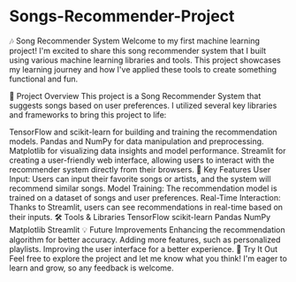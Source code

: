# Songs-Recommender-Project
🎶 Song Recommender System
Welcome to my first machine learning project! I'm excited to share this song recommender system that I built using various machine learning libraries and tools. This project showcases my learning journey and how I've applied these tools to create something functional and fun.

🚀 Project Overview
This project is a Song Recommender System that suggests songs based on user preferences. I utilized several key libraries and frameworks to bring this project to life:

TensorFlow and scikit-learn for building and training the recommendation models.
Pandas and NumPy for data manipulation and preprocessing.
Matplotlib for visualizing data insights and model performance.
Streamlit for creating a user-friendly web interface, allowing users to interact with the recommender system directly from their browsers.
🎯 Key Features
User Input: Users can input their favorite songs or artists, and the system will recommend similar songs.
Model Training: The recommendation model is trained on a dataset of songs and user preferences.
Real-Time Interaction: Thanks to Streamlit, users can see recommendations in real-time based on their inputs.
🛠️ Tools & Libraries
TensorFlow
scikit-learn
Pandas
NumPy
Matplotlib
Streamlit
💡 Future Improvements
Enhancing the recommendation algorithm for better accuracy.
Adding more features, such as personalized playlists.
Improving the user interface for a better experience.
🔗 Try It Out
Feel free to explore the project and let me know what you think! I'm eager to learn and grow, so any feedback is welcome.
